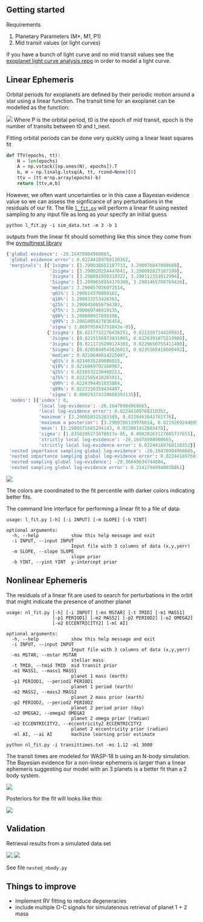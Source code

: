 ## Getting started

Requirements
1. Planetary Parameters (M*, M1, P1)
2. Mid transit values (or light curves)

If you have a bunch of light curve and no mid transit values see the [exoplanet light curve analysis repo](https://github.com/pearsonkyle/Exoplanet-Light-Curve-Analysis) in order to model a light curve.

## Linear Ephemeris 
Orbital periods for exoplanets are defined by their periodic motion around a star using a linear function. The transit time for an exoplanet can be modelled as the function: 

![](figures/linear_ephemeris.png)
Where P is the orbital period, t0 is the epoch of mid transit, epoch is the number of transits between t0 and t_next. 

Fitting orbital periods can be done very quickly using a linear least squares fit
```python
def TTV(epochs, tt):
    N = len(epochs)
    A = np.vstack([np.ones(N), epochs]).T
    b, m = np.linalg.lstsq(A, tt, rcond=None)[0]
    ttv = (tt-m*np.array(epochs)-b)
    return [ttv,m,b]
```

However, we often want uncertainties or in this case a Bayesian evidence value so we can assess the signficance of any perturbations in the residuals of our fit. The file [`l_fit.py`](l_fit.py) will perform a linear fit using nested sampling to any input file as long as your specify an initial guess 
```
python l_fit.py -i sim_data.txt -m 3 -b 1
```

outputs from the linear fit should something like this since they come from the [pymultinest library](https://johannesbuchner.github.io/PyMultiNest/_modules/pymultinest/analyse.html)
```python
{'global evidence': -28.16478984960665,
 'global evidence error': 0.02244189768110352,
 'marginals': [{'1sigma': [3.290038651107733, 3.290076047008608],
                '2sigma': [3.290020254447641, 3.290092827107199],
                '3sigma': [3.290001950310322, 3.290112353912994],
                '5sigma': [3.2899658954170388, 3.2901465708769426],
                'median': 3.290057036072514,
                'q01%': 3.290014376800162,
                'q10%': 3.290033253426363,
                'q25%': 3.2900450856794383,
                'q75%': 3.290069748919135,
                'q90%': 3.290080937095308,
                'q99%': 3.2901005427836454,
                'sigma': 1.869795043751843e-05},
               {'1sigma': [0.8217712276436251, 0.822358714420993],
                '2sigma': [0.8215156073831965, 0.8226391675519908],
                '3sigma': [0.8211735200124383, 0.8229650755411498],
                '5sigma': [0.8205894543626013, 0.8235565418600492],
                'median': 0.8220648814225097,
                'q01%': 0.8214035249086015,
                'q10%': 0.8216869702160987,
                'q25%': 0.8218532236408213,
                'q75%': 0.8222565430203911,
                'q90%': 0.8224394451853884,
                'q99%': 0.8227250359454497,
                'sigma': 0.00029374338868393135}],
 'modes': [{'index': 0,
            'local log-evidence': -28.16478984960665,
            'local log-evidence error': 0.02244189768110352,
            'maximum': [3.290058315283389, 0.8220461642762776],
            'maximum a posterior': [3.2900786139976814, 0.8219269244895189],
            'mean': [3.2900571665294143, 0.822061412683475],
            'sigma': [1.8356295273070617e-05, 0.00029263127685737655],
            'strictly local log-evidence': -28.16478984960665,
            'strictly local log-evidence error': 0.02244189768110352}],
 'nested importance sampling global log-evidence': -28.16478984960665,
 'nested importance sampling global log-evidence error': 0.02244189768110352,
 'nested sampling global log-evidence': -28.36049634744804,
 'nested sampling global log-evidence error': 0.21417949940030861}
```
![](figures/lfit_posterior.png)

The colors are coordinated to the fit percentile with darker colors indicating better fits. 

The command line interface for performing a linear fit to a file of data:
```
usage: l_fit.py [-h] [-i INPUT] [-m SLOPE] [-b YINT]

optional arguments:
  -h, --help            show this help message and exit
  -i INPUT, --input INPUT
                        Input file with 3 columns of data (x,y,yerr)
  -m SLOPE, --slope SLOPE
                        slope prior
  -b YINT, --yint YINT  y-intercept prior
```
## Nonlinear Ephemeris 
The residuals of a linear fit are used to search for perturbations in the orbit that might indicate the presence of another planet
```
usage: nl_fit.py [-h] [-i INPUT] [-ms MSTAR] [-t TMID] [-m1 MASS1]
                 [-p1 PERIOD1] [-m2 MASS2] [-p2 PERIOD2] [-o2 OMEGA2]
                 [-e2 ECCENTRICITY2] [-ml AI]

optional arguments:
  -h, --help            show this help message and exit
  -i INPUT, --input INPUT
                        Input file with 3 columns of data (x,y,yerr) 
  -ms MSTAR, --mstar MSTAR
                        stellar mass
  -t TMID, --tmid TMID  mid transit prior
  -m1 MASS1, --mass1 MASS1
                        planet 1 mass (earth)
  -p1 PERIOD1, --period1 PERIOD1
                        planet 1 period (earth)
  -m2 MASS2, --mass2 MASS2
                        planet 2 mass prior (earth)
  -p2 PERIOD2, --period2 PERIOD2
                        planet 2 period prior (day)
  -o2 OMEGA2, --omega2 OMEGA2
                        planet 2 omega prior (radian)
  -e2 ECCENTRICITY2, --eccentricity2 ECCENTRICITY2
                        planet 2 eccentricity prior (radian)
  -ml AI, --ai AI       machine learning prior estimate
```
```
python nl_fit.py -i transittimes.txt -ms 1.12 -m1 3000
```
The transit times are modeled for WASP-18 b using an N-body simulation. The Bayesian evidence for a non-linear ephemeris is larger than a linear ephemeris suggesting our model with an 3 planets is a better fit than a 2 body system. 

![](figures/wasp18_ttv_fit.png)

Posteriors for the fit will looks like this:

![](figures/wasp18_nbody_posterior_color.png)

## Validation 
Retrieval results from a simulated data set

![](figures/nested_nbody_fit.png)
![](figures/nbody_eccentricity_validation.png)

See file `nested_nbody.py`

## Things to improve
- implement RV fitting to reduce degeneracies
- include multiple O-C signals for simulatenous retrieval of planet 1 + 2 mass